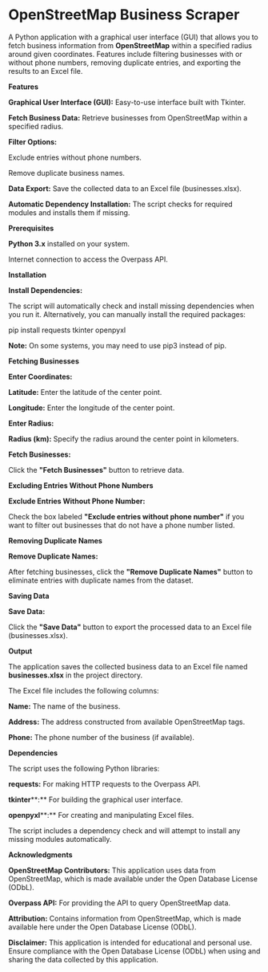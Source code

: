# OpenStreetMap Business Scraper

A Python application with a graphical user interface (GUI) that allows you to fetch business information from **OpenStreetMap** within a specified radius around given coordinates. Features include filtering businesses with or without phone numbers, removing duplicate entries, and exporting the results to an Excel file.

**Features**

**Graphical User Interface (GUI):** Easy-to-use interface built with Tkinter.

**Fetch Business Data:** Retrieve businesses from OpenStreetMap within a specified radius.

**Filter Options:**

Exclude entries without phone numbers.

Remove duplicate business names.

**Data Export:** Save the collected data to an Excel file (businesses.xlsx).

**Automatic Dependency Installation:** The script checks for required modules and installs them if missing.

**Prerequisites**

**Python 3.x** installed on your system.

Internet connection to access the Overpass API.

**Installation**

**Install Dependencies:**

The script will automatically check and install missing dependencies when you run it. Alternatively, you can manually install the required packages:

pip install requests tkinter openpyxl

**Note:** On some systems, you may need to use pip3 instead of pip.

**Fetching Businesses**

**Enter Coordinates:**

**Latitude:** Enter the latitude of the center point.

**Longitude:** Enter the longitude of the center point.

**Enter Radius:**

**Radius (km):** Specify the radius around the center point in kilometers.

**Fetch Businesses:**

Click the **"Fetch Businesses"** button to retrieve data.

**Excluding Entries Without Phone Numbers**

**Exclude Entries Without Phone Number:**

Check the box labeled **"Exclude entries without phone number"** if you want to filter out businesses that do not have a phone number listed.

**Removing Duplicate Names**

**Remove Duplicate Names:**

After fetching businesses, click the **"Remove Duplicate Names"** button to eliminate entries with duplicate names from the dataset.

**Saving Data**

**Save Data:**

Click the **"Save Data"** button to export the processed data to an Excel file (businesses.xlsx).

**Output**

The application saves the collected business data to an Excel file named **businesses.xlsx** in the project directory.

The Excel file includes the following columns:

**Name:** The name of the business.

**Address:** The address constructed from available OpenStreetMap tags.

**Phone:** The phone number of the business (if available).

**Dependencies**

The script uses the following Python libraries:

**requests:** For making HTTP requests to the Overpass API.

**tkinter****:** For building the graphical user interface.

**openpyxl****:** For creating and manipulating Excel files.

The script includes a dependency check and will attempt to install any missing modules automatically.

**Acknowledgments**

**OpenStreetMap Contributors:** This application uses data from OpenStreetMap, which is made available under the Open Database License (ODbL).

**Overpass API:** For providing the API to query OpenStreetMap data.

**Attribution:** Contains information from OpenStreetMap, which is made available here under the Open Database License (ODbL).



**Disclaimer:** This application is intended for educational and personal use. Ensure compliance with the Open Database License (ODbL) when using and sharing the data collected by this application.


